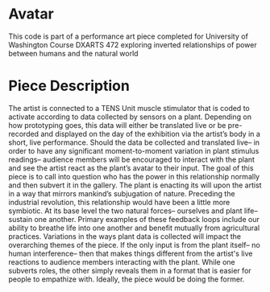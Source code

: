 # Avatar
This code is part of a performance art piece completed for University of Washington Course DXARTS 472 exploring inverted relationships of power between humans and the natural world

# Piece Description
The artist is connected to a TENS Unit muscle stimulator that is coded to activate according to
data collected by sensors on a plant. Depending on how prototyping goes, this data will either
be translated live or be pre-recorded and displayed on the day of the exhibition via the artist’s
body in a short, live performance. Should the data be collected and translated live– in order to
have any significant moment-to-moment variation in plant stimulus readings– audience
members will be encouraged to interact with the plant and see the artist react as the plant’s
avatar to their input.
The goal of this piece is to call into question who has the power in this relationship normally and
then subvert it in the gallery. The plant is enacting its will upon the artist in a way that mirrors
mankind’s subjugation of nature. Preceding the industrial revolution, this relationship would have
been a little more symbiotic. At its base level the two natural forces– ourselves and plant life–
sustain one another. Primary examples of these feedback loops include our ability to breathe life
into one another and benefit mutually from agricultural practices.
Variations in the ways plant data is collected will impact the overarching themes of the piece. If
the only input is from the plant itself– no human interference– then that makes things different
from the artist's live reactions to audience members interacting with the plant. While one
subverts roles, the other simply reveals them in a format that is easier for people to empathize
with. Ideally, the piece would be doing the former.
